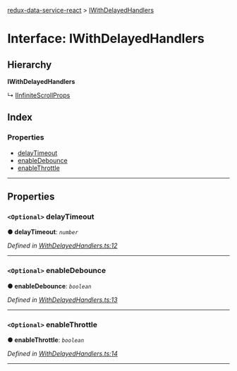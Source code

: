 [redux-data-service-react](../README.md) > [IWithDelayedHandlers](../interfaces/iwithdelayedhandlers.md)

# Interface: IWithDelayedHandlers

## Hierarchy

**IWithDelayedHandlers**

↳  [IInfiniteScrollProps](iinfinitescrollprops.md)

## Index

### Properties

* [delayTimeout](iwithdelayedhandlers.md#delaytimeout)
* [enableDebounce](iwithdelayedhandlers.md#enabledebounce)
* [enableThrottle](iwithdelayedhandlers.md#enablethrottle)

---

## Properties

<a id="delaytimeout"></a>

### `<Optional>` delayTimeout

**● delayTimeout**: *`number`*

*Defined in [WithDelayedHandlers.ts:12](https://github.com/Rediker-Software/redux-data-service-react/blob/9905634/src/WithDelayedHandlers.ts#L12)*

___
<a id="enabledebounce"></a>

### `<Optional>` enableDebounce

**● enableDebounce**: *`boolean`*

*Defined in [WithDelayedHandlers.ts:13](https://github.com/Rediker-Software/redux-data-service-react/blob/9905634/src/WithDelayedHandlers.ts#L13)*

___
<a id="enablethrottle"></a>

### `<Optional>` enableThrottle

**● enableThrottle**: *`boolean`*

*Defined in [WithDelayedHandlers.ts:14](https://github.com/Rediker-Software/redux-data-service-react/blob/9905634/src/WithDelayedHandlers.ts#L14)*

___

